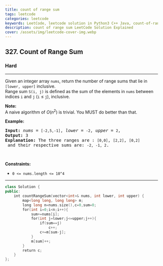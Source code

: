 ```yaml
---
title: count of range sum
tags: leetcode
categories: leetcode
keywords: LeetCode, leetcode solution in Python3 C++ Java, count-of-range-sum solution
description: count of range sum LeetCode Solution Explained
cover: /assets/img/leetcode-cover-img.webp
---
```



<h2>327. Count of Range Sum</h2><h3>Hard</h3><hr><div><p>Given an integer array <code>nums</code>, return the number of range sums that lie in <code>[lower, upper]</code> inclusive.<br>
Range sum <code>S(i, j)</code> is defined as the sum of the elements in <code>nums</code> between indices <code>i</code> and <code>j</code> (<code>i</code> ≤ <code>j</code>), inclusive.</p>

<p><b>Note:</b><br>
A naive algorithm of <i>O</i>(<i>n</i><sup>2</sup>) is trivial. You MUST do better than that.</p>

<p><b>Example:</b></p>

<pre><strong>Input: </strong><i>nums</i> = <code>[-2,5,-1]</code>, <i>lower</i> = <code>-2</code>, <i>upper</i> = <code>2</code>,
<strong>Output: </strong>3 
<strong>Explanation: </strong>The three ranges are : <code>[0,0]</code>, <code>[2,2]</code>, <code>[0,2]</code> and their respective sums are: <code>-2, -1, 2</code>.
</pre>
<p>&nbsp;</p>
<p><strong>Constraints:</strong></p>

<ul>
	<li><code>0 &lt;= nums.length &lt;= 10^4</code></li>
</ul>
</div>

---




```cpp
class Solution {
public:
    int countRangeSum(vector<int>& nums, int lower, int upper) {
        map<long long, long long> m;
        long long n=nums.size(),c=0,sum=0;
        for(int i=0;i<n;i++){
            sum+=nums[i];
            for(int j=lower;j<=upper;j++){
                if(sum==j)
                    c++;
                c+=m[sum-j];
            }
            m[sum]++;
        }
        return c;
    }
};

```
